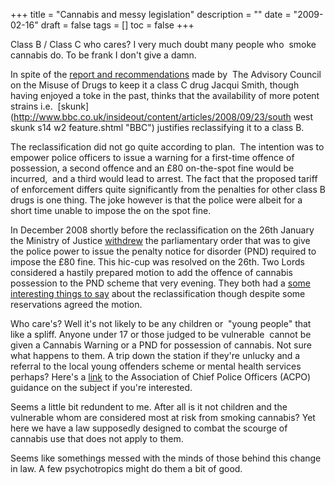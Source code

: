 +++
title = "Cannabis and messy legislation"
description = ""
date = "2009-02-16"
draft = false
tags = []
toc = false
+++

Class B / Class C who cares? I very much doubt many people who  smoke cannabis do. To be frank I don't give a damn.

In spite of the [report and recommendations](https://www.gov.uk/government/publications/acmd-cannabis-classification-and-public-health-2008) made by  The Advisory Council on the Misuse of Drugs to keep it a class C drug Jacqui Smith, though having enjoyed a toke in the past, thinks that the availability of more potent strains i.e.  [skunk](http://www.bbc.co.uk/insideout/content/articles/2008/09/23/south west skunk s14 w2 feature.shtml "BBC") justifies reclassifying it to a class B.

The reclassification did not go quite according to plan.  The intention was to empower police officers to issue a warning for a first-time offence of possession, a second offence and an £80 on-the-spot fine would be incurred,  and a third would lead to arrest. The fact that the proposed tariff of enforcement differs quite significantly from the penalties for other class B drugs is one thing. The joke however is that the police were albeit for a short time unable to impose the on the spot fine.

In December 2008 shortly before the reclassification on the 26th January the Ministry of Justice [withdrew](http://www.theyworkforyou.com/wrans/?id=2009-01-26b.249535.h) the parliamentary order that was to give the police power to issue the penalty notice for disorder (PND) required to impose the £80 fine. This hic-cup was resolved on the 26th. Two Lords considered a hastily prepared motion to add the offence of cannabis possession to the PND scheme that very evening. They both had a [some interesting things to say](http://www.theyworkforyou.com/lords/?id=2009-01-26a.82.3 "The Work For You") about the reclassification though despite some reservations agreed the motion.

Who care's? Well it's not likely to be any children or  "young people" that like a spliff. Anyone under 17 or those judged to be vulnerable  cannot be given a Cannabis Warning or a PND for possession of cannabis. Not sure what happens to them. A trip down the station if they're unlucky and a referral to the local young offenders scheme or mental health services perhaps? Here's a [link](https://www.met.police.uk/SysSiteAssets/foi-media/metropolitan-police/policies/deputy-commissioners-portfolio---policy-on-enforcement-of-cannabis-possession-as-a-class-b-controlled-drug) to the Association of Chief Police Officers (ACPO) guidance on the subject if you're interested.

Seems a little bit redundent to me. After all is it not children and the vulnerable whom are considered most at risk from smoking cannabis? Yet here we have a law supposedly designed to combat the scourge of cannabis use that does not apply to them.

Seems like somethings messed with the minds of those behind this change in law. A few psychotropics might do them a bit of good.